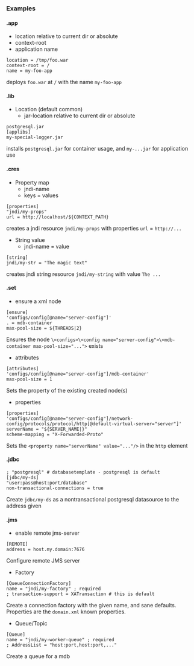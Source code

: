 

### Examples

#### .app

 * location relative to current dir or absolute
 * context-root
 * application name
```
location = /tmp/foo.war
context-root = /
name = my-foo-app 
```
deploys `foo.war` at `/` with the name `my-foo-app`

#### .lib
 * Location (default common)
   * jar-location relative to current dir or absolute
```
postgresql.jar
[applibs]
my-special-logger.jar
```

installs `postgresql.jar` for container usage, and `my-...jar` for application use 

#### .cres
 * Property map
   * jndi-name
   * keys = values
```
[properties]
"jndi/my-props"
url = http://localhost/${CONTEXT_PATH}
```
creates a jndi resource `jndi/my-props` with properties `url` = `http://...`

 * String value
   * jndi-name = value
```
[string]
jndi/my-str = "The magic text"
```
creates jndi string resource `jndi/my-string` with value `The ...`

#### .set
 * ensure a xml node
```
[ensure]
'configs/config[@name="server-config"]'
. = mdb-container
max-pool-size = ${THREADS|2}
```
Ensures the node `\<configs>\<config name="server-config">\<mdb-container max-pool-size="...">` exists
 * attributes
```
[attributes]
'configs/config[@name="server-config"]/mdb-container'
max-pool-size = 1
```
Sets the property of the existing created node(s)

 * properties
```
[properties]
'configs/config[@name="server-config"]/network-config/protocols/protocol/http[@default-virtual-server="server"]'
serverName = "${SERVER_NAME|}"
scheme-mapping = "X-Forwarded-Proto"
```
Sets the `<property name="serverName" value="..."/>` in the `http` element

#### .jdbc

```
; "postgresql" # databasetemplate - postgresql is default
[jdbc/my-ds]
"user:pass@host:port/database"
non-transactional-connections = true
```
Create `jdbc/my-ds` as a nontransactional postgresql datasource to the address given

#### .jms

 * enable remote jms-server
```
[REMOTE]
address = host.my.domain:7676
```
Configure remote JMS server 

 * Factory
```
[QueueConnectionFactory]
name = "jndi/my-factory" ; required
; transaction-support = XATransaction # this is default
```
Create a connection factory with the given name, and sane defaults. Properties are the `domain.xml` known properties.

 * Queue/Topic
```
[Queue]
name = "jndi/my-worker-queue" ; required
; AddressList = "host:port,host:port,..."
```
Create a queue for a mdb
